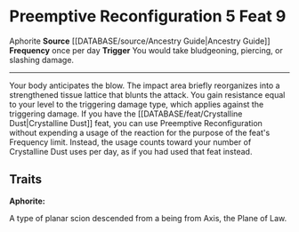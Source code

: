 ﻿---
actions: '[reaction]'
feat: Preemptive Reconfiguration
frequency: once per day
id: '2486'
level: '9'
name: Preemptive Reconfiguration
rarity: Common
source: '[[DATABASE/source/Ancestry Guide|Ancestry Guide]]'
trait:
- '[[DATABASE/trait/Aphorite|Aphorite]]'
trigger: You would take bludgeoning, piercing, or slashing damage.
type: Feat

---
# Preemptive Reconfiguration <span class="action-icon">5</span> <span class="item-type">Feat 9</span>

<span class="item-trait">Aphorite</span>
**Source** [[DATABASE/source/Ancestry Guide|Ancestry Guide]] 
**Frequency** once per day
**Trigger** You would take bludgeoning, piercing, or slashing damage.

---
Your body anticipates the blow. The impact area briefly reorganizes into a strengthened tissue lattice that blunts the attack. You gain resistance equal to your level to the triggering damage type, which applies against the triggering damage.
 If you have the [[DATABASE/feat/Crystalline Dust|Crystalline Dust]] feat, you can use Preemptive Reconfiguration without expending a usage of the reaction for the purpose of the feat's Frequency limit. Instead, the usage counts toward your number of Crystalline Dust uses per day, as if you had used that feat instead.

## Traits

**Aphorite:**

A type of planar scion descended from a being from Axis, the Plane of Law.
